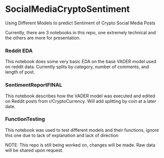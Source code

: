 # SocialMediaCryptoSentiment
 Using Different Models to predict Sentiment of Crypto Social Media Posts

 Currently, there are 3 notebooks in this repo, one extremely technical and the others are more for presentation.
 
### Reddit EDA
 This notebook does some very basic EDA on the base VADER model used on reddit data. Currently splits by category,
number of comments, and length of post.

### SentimentReportFINAL
 This notebook describes how the VADER model was executed and edited on Reddit posts from r/CryptoCurrency. Will add 
splitting by coin at a later date.

### FunctionTesting
 This notebook was used to test different models and their functions, ignore this one due to lack of explanation and
 lack of direction
 
 NOTE: This repo is still being worked on, changes will be made. Raw data will be shared upon request.
